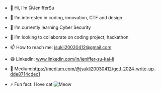 - 👋 Hi, I’m @JenifferSu
- 👀 I’m interested in coding, innovation, CTF and design
- 🌱 I’m currently learning  Cyber Security
- 💞️ I’m looking to collaborate on coding project, hackathon
- 📫 How to reach me: jsukli20030412@gmail.com
- 😄 Linkedln: www.linkedin.com/in/jeniffer-su-kai-li
- :newspaper: Medium:https://medium.com/@jsukli20030412/gctf-2024-write-up-dde8714cdec1
  


- ⚡ Fun fact: I love cat
![Meow](https://th.bing.com/th/id/R.094ee0d312d6fb870f22e4e57a69bdd7?rik=394J%2fneqvGt7zQ&riu=http%3a%2f%2fimages4.fanpop.com%2fimage%2fphotos%2f16000000%2fBeautiful-Cat-cats-16096437-1280-800.jpg&ehk=7Ul0qN8DJPOyACXqdst%2bSeHYBg6ESI9MPS%2fjVm2XumU%3d&risl=&pid=ImgRaw&r=0)
<!---
JenifferSu/JenifferSu is a ✨ special ✨ repository because its `README.md` (this file) appears on your GitHub profile.
You can click the Preview link to take a look at your changes.
--->
